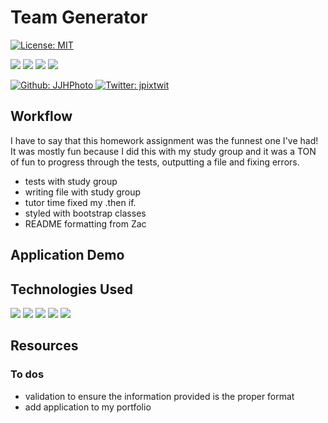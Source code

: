 # Team Generator

[![License: MIT](https://img.shields.io/badge/License-MIT-yellow.svg)](https://opensource.org/licenses/MIT)

<p>
    <img src="https://img.shields.io/github/repo-size/JJHPhoto/teamGenerator" />
    <img src="https://img.shields.io/github/languages/top/JJHPhoto/teamGenerator"  />
    <img src="https://img.shields.io/github/issues/JJHPhoto/teamGenerator" />
    <img src="https://img.shields.io/github/last-commit/JJHPhoto/teamGenerator" >
</p>
<p>
    <a href="https://github.com/JJHPhoto">
        <img alt="Github: JJHPhoto" src="https://img.shields.io/github/followers/JJHPhoto ?style=social" target="_blank" />
    </a>
    <a href="https://twitter.com/jpixtwit">
        <img alt="Twitter: jpixtwit" src="https://img.shields.io/twitter/follow/jpixtwit.svg?style=social" target="_blank" />
    </a>
</p>

## Workflow

I have to say that this homework assignment was the funnest one I've had! It was mostly fun because I did this with my study group and it was a TON of fun to progress through the tests, outputting a file and fixing errors.

- tests with study group
- writing file with study group
- tutor time fixed my .then if.
- styled with bootstrap classes
- README formatting from Zac

## Application Demo

## Technologies Used

<p>
    <img src="https://img.shields.io/badge/Boostrap-informational" />
    <img src="https://img.shields.io/badge/Javascript-yellow" />
    <img src="https://img.shields.io/badge/HTML-orange" />
    <img src="https://img.shields.io/badge/-node.js-9cf" />
    <img src="https://img.shields.io/badge/-inquirer-ff69b4" >
</p>

## Resources

### To dos

- validation to ensure the information provided is the proper format
- add application to my portfolio
